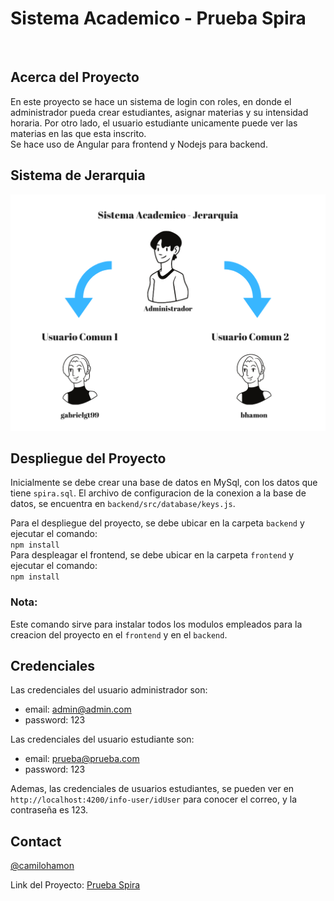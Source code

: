 <h1>Sistema Academico - Prueba Spira</h1>

<br />
 
<!-- ABOUT THE PROJECT -->
## Acerca del Proyecto
En este proyecto se hace un sistema de login con roles, en donde el administrador pueda crear estudiantes,
asignar materias y su intensidad horaria. Por otro lado, el usuario estudiante unicamente puede ver las
materias en las que esta inscrito. <br> Se hace uso de Angular para frontend y Nodejs para backend.

## Sistema de Jerarquia

![Jerarquia](https://github.com/CamiloHamon/spira/blob/main/jerarquia.png)
 
## Despliegue del Proyecto
Inicialmente se debe crear una base de datos en MySql, con los datos que tiene ``spira.sql``. El archivo de configuracion de la conexion a la base de datos, se encuentra en ``backend/src/database/keys.js``.

Para el despliegue del proyecto, se debe ubicar en la carpeta ``backend`` y ejecutar el comando:
<br>``npm install``
<br>Para despleagar el frontend, se debe ubicar en la carpeta ``frontend`` y ejecutar el comando:
<br>``npm install``
### Nota:
Este comando sirve para instalar todos los modulos empleados para la creacion del proyecto en el ``frontend`` y en el ``backend``.

## Credenciales
Las credenciales del usuario administrador son:
<br>
* email: admin@admin.com
* password: 123

Las credenciales del usuario estudiante son:
<br>
* email: prueba@prueba.com
* password: 123

Ademas, las credenciales de usuarios estudiantes, se pueden ver en ``http://localhost:4200/info-user/idUser`` para conocer el correo, y la contraseña es 123.
 
<!-- CONTACT -->
## Contact
 
[@camilohamon](https://github.com/camilohamon)<br />
 
Link del Proyecto: [Prueba Spira](https://github.com/CamiloHamon/spira)
